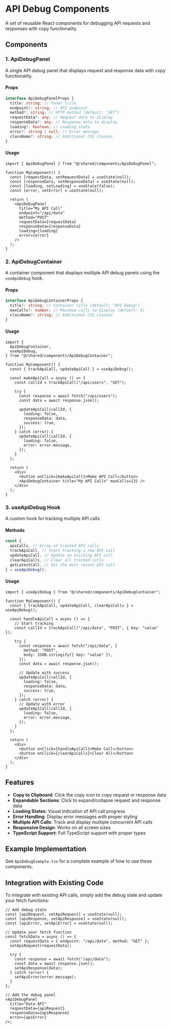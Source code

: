 # API Debug Components

A set of reusable React components for debugging API requests and responses with copy functionality.

## Components

### 1. ApiDebugPanel

A single API debug panel that displays request and response data with copy functionality.

#### Props

```typescript
interface ApiDebugPanelProps {
  title: string; // Panel title
  endpoint?: string; // API endpoint
  method?: string; // HTTP method (default: "GET")
  requestData?: any; // Request data to display
  responseData?: any; // Response data to display
  loading?: boolean; // Loading state
  error?: string | null; // Error message
  className?: string; // Additional CSS classes
}
```

#### Usage

```tsx
import { ApiDebugPanel } from "@/shared/components/ApiDebugPanel";

function MyComponent() {
  const [requestData, setRequestData] = useState(null);
  const [responseData, setResponseData] = useState(null);
  const [loading, setLoading] = useState(false);
  const [error, setError] = useState(null);

  return (
    <ApiDebugPanel
      title="My API Call"
      endpoint="/api/data"
      method="POST"
      requestData={requestData}
      responseData={responseData}
      loading={loading}
      error={error}
    />
  );
}
```

### 2. ApiDebugContainer

A container component that displays multiple API debug panels using the `useApiDebug` hook.

#### Props

```typescript
interface ApiDebugContainerProps {
  title?: string; // Container title (default: "API Debug")
  maxCalls?: number; // Maximum calls to display (default: 5)
  className?: string; // Additional CSS classes
}
```

#### Usage

```tsx
import {
  ApiDebugContainer,
  useApiDebug,
} from "@/shared/components/ApiDebugContainer";

function MyComponent() {
  const { trackApiCall, updateApiCall } = useApiDebug();

  const makeApiCall = async () => {
    const callId = trackApiCall("/api/users", "GET");

    try {
      const response = await fetch("/api/users");
      const data = await response.json();

      updateApiCall(callId, {
        loading: false,
        responseData: data,
        success: true,
      });
    } catch (error) {
      updateApiCall(callId, {
        loading: false,
        error: error.message,
      });
    }
  };

  return (
    <div>
      <button onClick={makeApiCall}>Make API Call</button>
      <ApiDebugContainer title="My API Calls" maxCalls={3} />
    </div>
  );
}
```

### 3. useApiDebug Hook

A custom hook for tracking multiple API calls.

#### Methods

```typescript
const {
  apiCalls, // Array of tracked API calls
  trackApiCall, // Start tracking a new API call
  updateApiCall, // Update an existing API call
  clearApiCalls, // Clear all tracked calls
  getLatestCall, // Get the most recent API call
} = useApiDebug();
```

#### Usage

```tsx
import { useApiDebug } from "@/shared/components/ApiDebugContainer";

function MyComponent() {
  const { trackApiCall, updateApiCall, clearApiCalls } = useApiDebug();

  const handleApiCall = async () => {
    // Start tracking
    const callId = trackApiCall("/api/data", "POST", { key: "value" });

    try {
      const response = await fetch("/api/data", {
        method: "POST",
        body: JSON.stringify({ key: "value" }),
      });
      const data = await response.json();

      // Update with success
      updateApiCall(callId, {
        loading: false,
        responseData: data,
        success: true,
      });
    } catch (error) {
      // Update with error
      updateApiCall(callId, {
        loading: false,
        error: error.message,
      });
    }
  };

  return (
    <div>
      <button onClick={handleApiCall}>Make Call</button>
      <button onClick={clearApiCalls}>Clear All</button>
    </div>
  );
}
```

## Features

- **Copy to Clipboard**: Click the copy icon to copy request or response data
- **Expandable Sections**: Click to expand/collapse request and response data
- **Loading States**: Visual indication of API call progress
- **Error Handling**: Display error messages with proper styling
- **Multiple API Calls**: Track and display multiple concurrent API calls
- **Responsive Design**: Works on all screen sizes
- **TypeScript Support**: Full TypeScript support with proper types

## Example Implementation

See `ApiDebugExample.tsx` for a complete example of how to use these components.

## Integration with Existing Code

To integrate with existing API calls, simply add the debug state and update your fetch functions:

```tsx
// Add debug state
const [apiRequest, setApiRequest] = useState(null);
const [apiResponse, setApiResponse] = useState(null);
const [apiError, setApiError] = useState(null);

// Update your fetch function
const fetchData = async () => {
  const requestData = { endpoint: "/api/data", method: "GET" };
  setApiRequest(requestData);

  try {
    const response = await fetch("/api/data");
    const data = await response.json();
    setApiResponse(data);
  } catch (error) {
    setApiError(error.message);
  }
};

// Add the debug panel
<ApiDebugPanel
  title="Data API"
  requestData={apiRequest}
  responseData={apiResponse}
  error={apiError}
/>;
```
